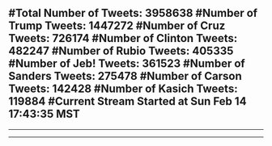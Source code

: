 #Total Number of Tweets: 3958638 
#Number of Trump Tweets: 1447272
#Number of Cruz Tweets: 726174
#Number of Clinton Tweets: 482247
#Number of Rubio Tweets: 405335
#Number of Jeb! Tweets: 361523
#Number of Sanders Tweets: 275478
#Number of Carson Tweets: 142428
#Number of Kasich Tweets: 119884
#Current Stream Started at Sun Feb 14 17:43:35 MST
---
---
---
